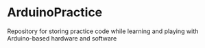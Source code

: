 ArduinoPractice
===============

Repository for storing practice code while learning and playing with Arduino-based hardware and software
